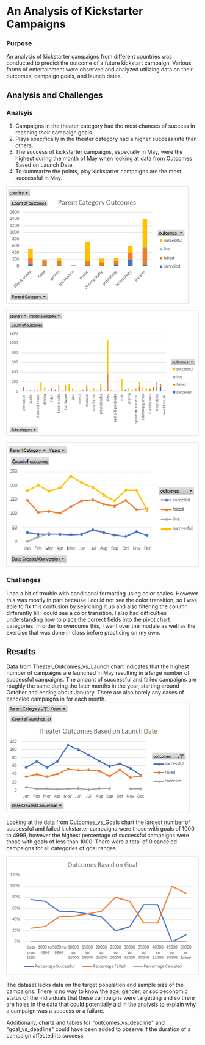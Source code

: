# An Analysis of Kickstarter Campaigns

### Purpose
An analysis of kickstarter campaigns from different countries was conducted to predict the outcome of a future kickstart campaign. Various forms of entertainment were observed and analyzed utilizing data on their outcomes, campaign goals, and launch dates. 

## Analysis and Challenges

### Analsyis 
1. Campaigns in the theater category had the most chances of success in reaching their campaign goals.
2. Plays specifically in the theater category had a higher success rate than others. 
3. The success of kickstarter campaigns, especially in May, were the highest during the month of May when looking at data from Outcomes Based on Launch Date. 
4. To summarize the points, play kickstarter campaigns are the most successful in May.

![Category_Statistics](Category_Statistics.png) 

![Subcategory_Outcomes](Subcategory_Outcomes.png)

![Outcomes_Based_on_Launch_Date](Outcomes_Based_on_Launch_Date.png)

### Challenges
I had a bit of trouble with conditional formatting using color scales. However this was mostly in part because I could not see the color transition, so I was able to fix this confusion by searching it up and also filtering the column differently till I could see a color transition. I also had difficulties understanding how to place the correct fields into the pivot chart categories. In order to overcome this, I went over the module as well as the exercise that was done in class before practicing on my own. 

## Results
Data from Theater_Outcomes_vs_Launch chart indicates that the highest number of campaigns are launched in May resulting in a large number of successful campaigns. The amount of successful and failed campaigns are roughly the same during the later months in the year, starting around October and ending about January. There are also barely any cases of canceled campaigns in for each month.
![Theater_Outcomes_vs_Launch](Theater_Outcomes_vs_Launch.png)


Looking at the data from Outcomes_vs_Goals chart the largest number of successful and failed kickstarter campaigns were those with goals of 1000 to 4999, however the highest percentage of successful campaigns were those with goals of less than 1000. There were a total of 0 canceled campaigns for all categories of goal ranges. 


![Outcomes_vs_Goals](Outcomes_vs_Goals.png)

The dataset lacks data on the target population and sample size of the campaigns. There is no way to know the age, gender, or socioeconomic status of the individuals that these campaigns were targetting and so there are holes in the data that could potentially aid in the analysis to explain why a campaign was a success or a failure.

Additionally, charts and tables for "outcomes_vs_deadline" and "goal_vs_deadline" could have been added to observe if the duration of a campaign affected its success. 

